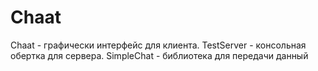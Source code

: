 # Chaat

Chaat - графически интерфейс для клиента.
TestServer - консольная обертка для сервера.
SimpleChat - библиотека для передачи данный
